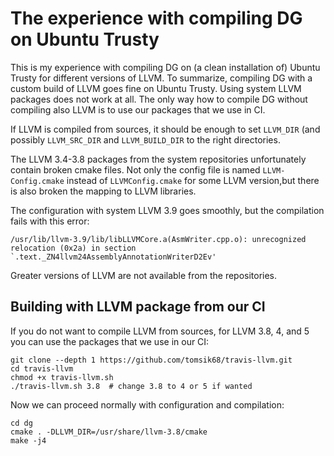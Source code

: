 # The experience with compiling DG on Ubuntu Trusty

This is my experience with compiling DG on (a clean installation of) Ubuntu Trusty for different versions of LLVM.
To summarize, compiling DG with a custom build of LLVM goes fine on Ubuntu Trusty.
Using system LLVM packages does not work at all. The only way how to compile DG without compiling also LLVM
is to use our packages that we use in CI.

If LLVM is compiled from sources, it should be enough to set `LLVM_DIR` (and possibly
`LLVM_SRC_DIR` and `LLVM_BUILD_DIR` to the right directories.

The LLVM 3.4-3.8 packages from the system repositories unfortunately contain broken cmake files.
Not only the config file is named `LLVM-Config.cmake` instead of `LLVMConfig.cmake`
for some LLVM version,but there is also broken the mapping to LLVM libraries.

The configuration with system LLVM 3.9 goes smoothly, but the compilation fails with this error:

```
/usr/lib/llvm-3.9/lib/libLLVMCore.a(AsmWriter.cpp.o): unrecognized relocation (0x2a) in section `.text._ZN4llvm24AssemblyAnnotationWriterD2Ev'

```

Greater versions of LLVM are not available from the repositories.

## Building with LLVM package from our CI

If you do not want to compile LLVM from sources, 
for LLVM 3.8, 4, and 5 you can use the packages that we use in our CI:


```
git clone --depth 1 https://github.com/tomsik68/travis-llvm.git
cd travis-llvm
chmod +x travis-llvm.sh
./travis-llvm.sh 3.8  # change 3.8 to 4 or 5 if wanted
```

Now we can proceed normally with configuration and compilation:

```
cd dg
cmake . -DLLVM_DIR=/usr/share/llvm-3.8/cmake
make -j4
```
